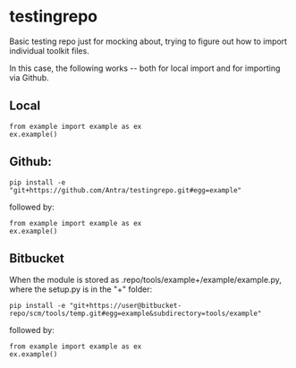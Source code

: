 # testingrepo
Basic testing repo just for mocking about, trying to figure out how to import individual toolkit files.

In this case, the following works -- both for local import and for importing via Github.

## Local
```
from example import example as ex
ex.example()
```


## Github:
```
pip install -e "git+https://github.com/Antra/testingrepo.git#egg=example"
```

followed by:
```
from example import example as ex
ex.example()
```


## Bitbucket
When the module is stored as .repo/tools/example+/example/example.py, where the setup.py is in the "+" folder:
```
pip install -e "git+https://user@bitbucket-repo/scm/tools/temp.git#egg=example&subdirectory=tools/example"
```

followed by:
```
from example import example as ex
ex.example()
```